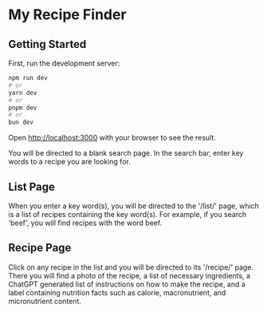 # My Recipe Finder

## Getting Started

First, run the development server:

```bash
npm run dev
# or
yarn dev
# or
pnpm dev
# or
bun dev
```

Open [http://localhost:3000](http://localhost:3000) with your browser to see the result.

You will be directed to a blank search page. In the search bar, enter key words to a recipe you are looking for.

## List Page

When you enter a key word(s), you will be directed to the '/list/' page, which is a list of recipes containing the key word(s). For example, if you search 'beef', you will find recipes with the word beef.

## Recipe Page

Click on any recipe in the list and you will be directed to its '/recipe/' page. There you will find a photo of the recipe, a list of necessary ingredients, a ChatGPT generated list of instructions on how to make the recipe, and a label containing nutrition facts such as calorie, macronutrient, and micronutrient content.
